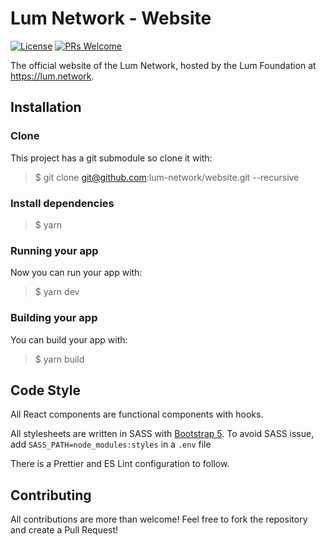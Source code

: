 # Lum Network - Website

[![License](https://img.shields.io/badge/License-Apache%202.0-blue.svg)](https://opensource.org/licenses/Apache-2.0)
[![PRs Welcome](https://img.shields.io/badge/PRs-welcome-brightgreen.svg)](https://reactjs.org/docs/how-to-contribute.html#your-first-pull-request)

The official website of the Lum Network, hosted by the Lum Foundation at https://lum.network.

## Installation

### Clone

This project has a git submodule so clone it with:

> $ git clone git@github.com:lum-network/website.git --recursive

### Install dependencies

> $ yarn

### Running your app

Now you can run your app with:

> $ yarn dev

### Building your app

You can build your app with:

> $ yarn build

## Code Style

All React components are functional components with hooks.

All stylesheets are written in SASS with [Bootstrap 5](https://getbootstrap.com/).
To avoid SASS issue, add `SASS_PATH=node_modules:styles` in a `.env` file

There is a Prettier and ES Lint configuration to follow.

## Contributing

All contributions are more than welcome! Feel free to fork the repository and create a Pull Request!
